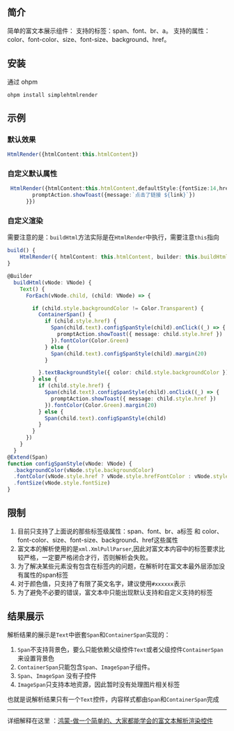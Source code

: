 
## 简介

简单的富文本展示组件：
支持的标签：span、font、br、a。
支持的属性：color、font-color、size、font-size、background、href。

## 安装

通过 ohpm

``` shell
ohpm install simplehtmlrender
```


## 示例

### 默认效果

```typescript
HtmlRender({htmlContent:this.htmlContent})
```

### 自定义默认属性

``` typescript
 HtmlRender({htmlContent:this.htmlContent,defaultStyle:{fontSize:14,hrefFontColor:Color.Red,fontColor:Color.Brown} as Style, onLinkClick:(link:string)=>{
        promptAction.showToast({message:`点击了链接 ${link}`})
      }})
```

### 自定义渲染

需要注意的是：`buildHtml`方法实际是在`HtmlRender`中执行，需要注意`this`指向

``` typescript
build() {
    HtmlRender({ htmlContent: this.htmlContent, builder: this.buildHtml }).margin(10)
}

@Builder
  buildHtml(vNode: VNode) {
    Text() {
      ForEach(vNode.child, (child: VNode) => {

        if (child.style.backgroundColor != Color.Transparent) {
          ContainerSpan() {
            if (child.style.href) {
              Span(child.text).configSpanStyle(child).onClick((_) => {
                promptAction.showToast({ message: child.style.href })
              }).fontColor(Color.Green)
            } else {
              Span(child.text).configSpanStyle(child).margin(20)
            }

          }.textBackgroundStyle({ color: child.style.backgroundColor })
        } else {
          if (child.style.href) {
            Span(child.text).configSpanStyle(child).onClick((_) => {
              promptAction.showToast({ message: child.style.href })
            }).fontColor(Color.Green).margin(20)
          } else {
            Span(child.text).configSpanStyle(child)
          }
        }
      })
    }
  }
@Extend(Span)
function configSpanStyle(vNode: VNode) {
  .backgroundColor(vNode.style.backgroundColor)
  .fontColor(vNode.style.href ? vNode.style.hrefFontColor : vNode.style.fontColor)
  .fontSize(vNode.style.fontSize)
}

```


## 限制

1. 目前只支持了上面说的那些标签级属性：span、font、br、a标签 和 color、font-color、size、font-size、background、href这些属性
2. 富文本的解析使用的是`xml.XmlPullParser`,因此对富文本内容中的标签要求比较严格，一定要严格闭合才行，否则解析会失败。
3. 为了解决某些元素没有包含在标签内的问题，在解析时在富文本最外层添加没有属性的span标签
4. 对于颜色值，只支持了有限了英文名字，建议使用`#xxxxxx`表示
5. 为了避免不必要的错误，富文本中只能出现默认支持和自定义支持的标签

## 结果展示

解析结果的展示是`Text`中嵌套`Span`和`ContainerSpan`实现的：
1. `Span`不支持背景色，要么只能依赖父级控件`Text`或者父级控件`ContainerSpan`来设置背景色
2. `ContainerSpan`只能包含`Span`、`ImageSpan`子组件。
3. `Span`、`ImageSpan` 没有子控件
4. `ImageSpan`只支持本地资源，因此暂时没有处理图片相关标签

也就是说解析结果只有一个`Text`控件，内容样式都由`Span`和`ContainerSpan`完成

----

详细解释在这里 ：[鸿蒙-做一个简单的、大家都能学会的富文本解析渲染控件](https://juejin.cn/post/7427455855941156876)



